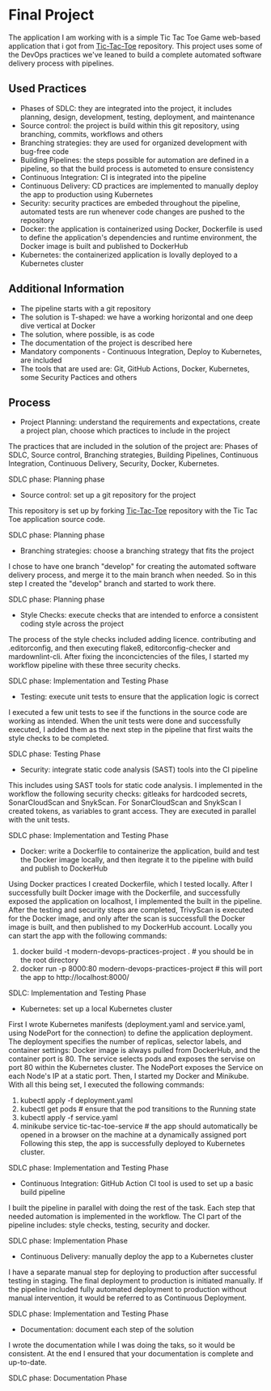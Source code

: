 # Final Project

The application I am working with is a simple Tic Tac Toe Game web-based
application that i got from [Tic-Tac-Toe](https://github.com/BornaSepic/Tic-Tac-Toe)
repository. This project uses some of the DevOps practices we've leaned
to build a complete automated software delivery process with pipelines.

## Used Practices

- Phases of SDLC: they are integrated into the project, it includes
planning, design, development, testing, deployment, and maintenance
- Source control: the project is build within this git repository,
using branching, commits, workflows and others
- Branching strategies: they are used for organized development with
bug-free code
- Building Pipelines: the steps possible for automation are defined
in a pipeline, so that the build process is autometed to ensure
consistency
- Continuous Integration: CI is integrated into the pipeline
- Continuous Delivery: CD practices are implemented to manually deploy
the app to production using Kubernetes
- Security: security practices are embeded throughout the pipeline,
automated tests are run whenever code changes are pushed to the repository
- Docker: the application is containerized using Docker, Dockerfile is
used to define the application's dependencies and runtime environment,
the Docker image is built and published to DockerHub
- Kubernetes: the containerized application is lovally deployed to a
Kubernetes cluster

## Additional Information

- The pipeline starts with a git repository
- The solution is T-shaped: we have a working horizontal and one deep
dive vertical at Docker
- The solution, where possible, is as code
- The documentation of the project is described here
- Mandatory components - Continuous Integration, Deploy to Kubernetes,
are included
- The tools that are used are: Git, GitHub Actions, Docker, Kubernetes,
some Security Pactices and others

## Process

- Project Planning: understand the requirements and expectations, create
a project plan, choose which practices to include in the project

The practices that are included in the solution of the project are:
Phases of SDLC, Source control, Branching strategies, Building Pipelines,
Continuous Integration, Continuous Delivery, Security, Docker, Kubernetes.

SDLC phase: Planning phase

- Source control: set up a git repository for the project

This repository is set up by forking [Tic-Tac-Toe](https://github.com/BornaSepic/Tic-Tac-Toe)
repository with the Tic Tac Toe application source code.

SDLC phase: Planning phase

- Branching strategies: choose a branching strategy that fits the project

I chose to have one branch "develop" for creating the automated software
delivery process, and merge it to the main branch when needed. So in this
step I created the "develop" branch and started to work there.

SDLC phase: Planning phase

- Style Checks: execute checks that are intended to enforce a consistent
coding style across the project

The process of the style checks included adding licence. contributing and
.editorconfig, and then executing flake8, editorconfig-checker and
mardownlint-cli. After fixing the inconcictencies of the files, I started my
workflow pipeline with these three security checks.

SDLC phase: Implementation and Testing Phase

- Testing: execute unit tests to ensure that the application logic is correct

I executed a few unit tests to see if the functions in the source code are
working as intended. When the unit tests were done and successfully executed,
I added them as the next step in the pipeline that first waits the style
checks to be completed.

SDLC phase: Testing Phase

- Security: integrate static code analysis (SAST) tools into the Cl pipeline

This includes using SAST tools for static code analysis. I implemented in
the workflow the following security checks: gitleaks for hardcoded secrets,
SonarCloudScan and SnykScan. For SonarCloudScan and SnykScan I created tokens,
as variables to grant access. They are executed in parallel with the unit tests.

SDLC phase: Implementation and Testing Phase

- Docker: write a Dockerfile to containerize the application, build and test
the Docker image locally, and then itegrate it to the pipeline with build and
publish to DockerHub

Using Docker practices I created Dockerfile, which I tested locally. After I
successfully built Docker image with the Dockerfile, and successfully exposed
the application on localhost, I implemented the built in the pipeline. After the
testing and security steps are completed, TrivyScan is executed for the Docker image,
and only after the scan is successfull the Docker image is built, and then published
to my DockerHub account. Locally you can start the app with the following commands:
1. docker build -t modern-devops-practices-project . # you should be in the root
directory
2. docker run -p 8000:80 modern-devops-practices-project # this will port the app
to http://localhost:8000/

SDLC: Implementation and Testing Phase

- Kubernetes: set up a local Kubernetes cluster

First I wrote Kubernetes manifests (deployment.yaml and service.yaml, using
NodePort for the connection) to define the application deployment. The deployment
specifies the number of replicas, selector labels, and container settings: Docker
image is always pulled from DockerHub, and the container port is 80. The service
selects pods and exposes the servise on port 80 within the Kubernetes cluster. The
NodePort exposes the Service on each Node's IP at a static port. Then, I started
my Docker and Minikube. With all this being set, I executed the following commands:
1. kubectl apply -f deployment.yaml
2. kubectl get pods # ensure that the pod transitions to the Running state
3. kubectl apply -f service.yaml
4. minikube service tic-tac-toe-service # the app should automatically be opened in
a browser on the machine at a dynamically assigned port
Following this step, the app is successfully deployed to Kubernetes cluster.

SDLC phase: Implementation and Testing Phase

- Continuous Integration: GitHub Action CI tool is used to set up a basic
build pipeline

I built the pipeline in parallel with doing the rest of the task. Each step
that needed automation is implemented in the workflow. The CI part of the
pipeline includes: style checks, testing, security and docker.

SDLC phase: Implementation Phase

- Continuous Delivery: manually deploy the app to a Kubernetes cluster

I have a separate manual step for deploying to production after successful
testing in staging. The final deployment to production is initiated manually.
If the pipeline included fully automated deployment to production without manual
intervention, it would be referred to as Continuous Deployment.

SDLC phase: Implementation and Testing Phase

- Documentation: document each step of the solution

I wrote the documentation while I was doing the taks, so it would be consistent.
At the end I ensured that your documentation is complete and up-to-date.

SDLC phase: Documentation Phase
